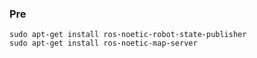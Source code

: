 ### Pre
```angular2html
sudo apt-get install ros-noetic-robot-state-publisher
sudo apt-get install ros-noetic-map-server
```